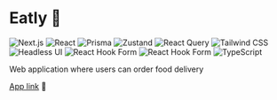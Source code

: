 # Eatly 🥐

![Next.js](https://img.shields.io/badge/Next.js-black?logo=nextdotjs&logoColor=white)
![React](https://img.shields.io/badge/React-1A1D23?logo=react&logoColor=61DAFB)
![Prisma](https://img.shields.io/badge/Prisma-2D3748?logo=prisma&logoColor=white)
![Zustand](https://img.shields.io/badge/Zustand-421F2D)
![React Query](https://img.shields.io/badge/React_Query-0A203B?logo=reactquery&logoColor=E52340)
![Tailwind CSS](https://img.shields.io/badge/Tailwind_CSS-171E2D?logo=tailwindcss&logoColor=06B6D4)
![Headless UI](https://img.shields.io/badge/Headless_UI-0E121D?logo=headlessui&logoColor=66E3FF)
![React Hook Form](https://img.shields.io/badge/React_Hook_Form-EC5990)
![React Hook Form](https://img.shields.io/badge/Zod-1E3B6E)
![TypeScript](https://img.shields.io/badge/TypeScript-3178C6?logo=typescript&logoColor=white)

Web application where users can order food delivery

[App link](https://eatly-sashua.vercel.app/) 🚀
